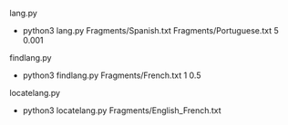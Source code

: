 lang.py

- python3 lang.py Fragments/Spanish.txt  Fragments/Portuguese.txt 5 0.001

findlang.py

- python3 findlang.py Fragments/French.txt 1 0.5 

locatelang.py

- python3 locatelang.py Fragments/English_French.txt
